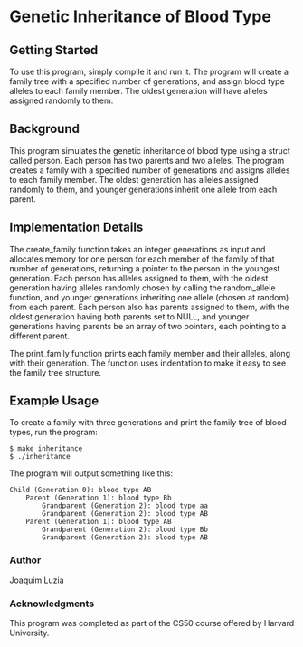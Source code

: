 # Genetic Inheritance of Blood Type
## Getting Started
To use this program, simply compile it and run it. The program will create a family tree with a specified number of generations, and assign blood type alleles to each family member. The oldest generation will have alleles assigned randomly to them.

## Background
This program simulates the genetic inheritance of blood type using a struct called person. Each person has two parents and two alleles. The program creates a family with a specified number of generations and assigns alleles to each family member. The oldest generation has alleles assigned randomly to them, and younger generations inherit one allele from each parent.

## Implementation Details
The create_family function takes an integer generations as input and allocates memory for one person for each member of the family of that number of generations, returning a pointer to the person in the youngest generation. Each person has alleles assigned to them, with the oldest generation having alleles randomly chosen by calling the random_allele function, and younger generations inheriting one allele (chosen at random) from each parent. Each person also has parents assigned to them, with the oldest generation having both parents set to NULL, and younger generations having parents be an array of two pointers, each pointing to a different parent.

The print_family function prints each family member and their alleles, along with their generation. The function uses indentation to make it easy to see the family tree structure.

## Example Usage
To create a family with three generations and print the family tree of blood types, run the program:

```
$ make inheritance
$ ./inheritance
```
The program will output something like this:
```
Child (Generation 0): blood type AB
    Parent (Generation 1): blood type Bb
        Grandparent (Generation 2): blood type aa
        Grandparent (Generation 2): blood type AB
    Parent (Generation 1): blood type AB
        Grandparent (Generation 2): blood type Bb
        Grandparent (Generation 2): blood type AB
```

### Author
Joaquim Luzia

### Acknowledgments
This program was completed as part of the CS50 course offered by Harvard University.
